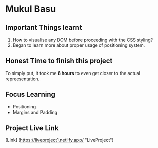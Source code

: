 # Mukul Basu

## Important Things learnt
1. How to visualise any DOM before proceeding with the CSS styling?
2. Began to learn more about proper usage of positioning system.

## Honest Time to finish this project

To simply put, it took me **8 hours** to even get closer to the actual repreesentation.

## Focus Learning
- Positioning
- Margins and Padding

## Project Live Link
[Link] (https://liveproject1.netlify.app/ "LiveProject")

